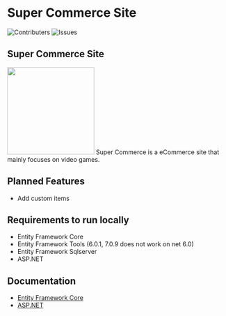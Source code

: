 # Super Commerce Site
![Contributers](https://img.shields.io/github/contributors/NullPointer1331/GameShopManager) ![Issues](https://img.shields.io/github/issues/NullPointer1331/GameShopManager)


## Super Commerce Site
<img src="https://wallpapercave.com/wp/wp2252568.jpg" width="200">
Super Commerce is a eCommerce site that mainly focuses on video games.

## Planned Features
* Add custom items

## Requirements to run locally
* Entity Framework Core
* Entity Framework Tools (6.0.1, 7.0.9 does not work on net 6.0)
* Entity Framework Sqlserver
* ASP.NET

## Documentation
* [Entity Framework Core](https://learn.microsoft.com/en-us/ef/core/)
* [ASP.NET](https://learn.microsoft.com/en-us/aspnet/core/introduction-to-aspnet-core?view=aspnetcore-7.0)
